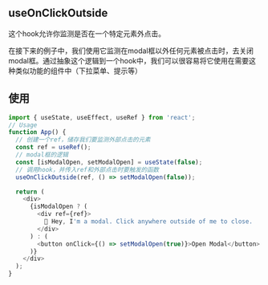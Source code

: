 ## useOnClickOutside

这个hook允许你监测是否在一个特定元素外点击。

在接下来的例子中，我们使用它监测在modal框以外任何元素被点击时，去关闭modal框。通过抽象这个逻辑到一个hook中，我们可以很容易将它使用在需要这种类似功能的组件中（下拉菜单、提示等）

## 使用
```javascript
import { useState, useEffect, useRef } from 'react';
// Usage
function App() {
  // 创建一个ref，储存我们要监测外部点击的元素
  const ref = useRef();
  // modal框的逻辑
  const [isModalOpen, setModalOpen] = useState(false);
  // 调用hook，并传入ref和外部点击时要触发的函数
  useOnClickOutside(ref, () => setModalOpen(false));

  return (
    <div>
      {isModalOpen ? (
        <div ref={ref}>
          👋 Hey, I'm a modal. Click anywhere outside of me to close.
        </div>
      ) : (
        <button onClick={() => setModalOpen(true)}>Open Modal</button>
      )}
    </div>
  );
}
```